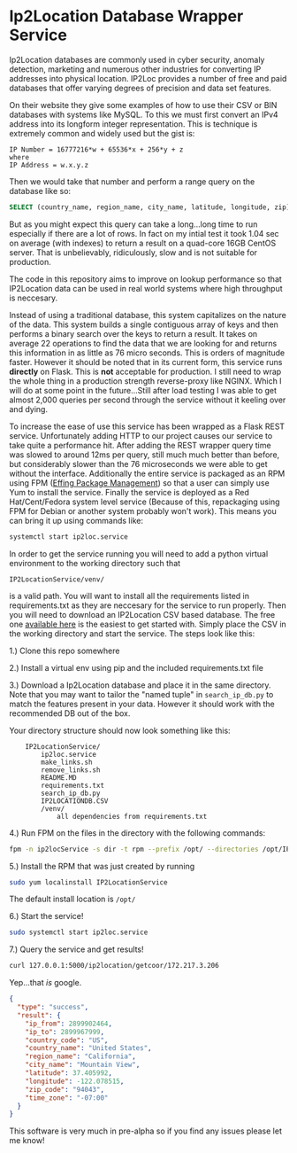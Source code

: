# Ip2Location Database Wrapper Service
Ip2Location databases are commonly used in cyber security, anomaly detection, marketing and numerous other industries for converting IP addresses into physical location. IP2Loc provides a number of free and paid databases that offer varying degrees of precision and data set features.

On their website they give some examples of how to use their CSV or BIN databases with systems like MySQL. To this we must first convert an IPv4 address into its longform integer representation. This is technique is extremely common and widely used but the gist is:

```
IP Number = 16777216*w + 65536*x + 256*y + z
where
IP Address = w.x.y.z
```

Then we would take that number and perform a range query on the database like so:

```sql
SELECT (country_name, region_name, city_name, latitude, longitude, zip) FROM IP2LOC WHERE (ip_from  <= [SEARCH IP NO]) AND (ip_to >= [SEARCH IP NO]);
```

But as you might expect this query can take a long...long time to run especially if there are a lot of rows. In fact on my intial test it took 1.04 sec on average (with indexes) to return a result on a quad-core 16GB CentOS server. That is unbelievably, ridiculously, slow and is not suitable for production.

The code in this repository aims to improve on lookup performance so that IP2Location data can be used in real world systems where high throughput is neccesary.

Instead of using a traditional database, this system capitalizes on the nature of the data. This system builds a single contiguous array of keys and then performs a binary search over the keys to return a result. It takes on average 22 operations to find the data that we are looking for and returns this information in as little as 76 micro seconds. This is orders of magnitude faster. However it should be noted that in its current form, this service runs **directly** on Flask. This is **not** acceptable for production. I still need to wrap the whole thing in a production strength reverse-proxy like NGINX. Which I will do at some point in the future...Still after load testing I was able to get almost 2,000 queries per second through the service without it keeling over and dying.

To increase the ease of use this service has been wrapped as a Flask REST service. Unfortunately adding HTTP to our project causes our service to take quite a performance hit. After adding the REST wrapper query time was slowed to around 12ms per query, still much much better than before, but considerably slower than the 76 microseconds we were able to get without the interface. Additionally the entire service is packaged as an RPM using FPM ([Effing Package Management](https://github.com/jordansissel/fpm)) so that a user can simply use Yum to install the service. Finally the service is deployed as a Red Hat/Cent/Fedora system level service (Because of this, repackaging using FPM for Debian or another system probably won't work). This means you can bring it up using commands like:

```bash
systemctl start ip2loc.service
```

In order to get the service running you will need to add a python virtual environment to the working directory such that

```
IP2LocationService/venv/
```

is a valid path. You will want to install all the requirements listed in requirements.txt as they are neccesary for the service to run properly. Then you will need to download an IP2Location CSV based database. The free one [available here](http://lite.ip2location.com/database/ip-country-region-city-latitude-longitude-zipcode-timezone) is the easiest to get started with. Simply place the CSV in the working directory and start the service. The steps look like this:

1.) Clone this repo somewhere

2.) Install a virtual env using pip and the included requirements.txt file

3.) Download a Ip2Location database and place it in the same directory. Note that you may want to tailor the "named tuple" in ```search_ip_db.py``` to match the features present in your data. However it should work with the recommended DB out of the box.

Your directory structure should now look something like this:
```
	IP2LocationService/
		ip2loc.service
		make_links.sh
		remove_links.sh
		README.MD
		requirements.txt
		search_ip_db.py
		IP2LOCATIONDB.CSV
		/venv/
			all dependencies from requirements.txt
```

4.) Run FPM on the files in the directory with the following commands:
```bash
fpm -n ip2locService -s dir -t rpm --prefix /opt/ --directories /opt/IP2LocationService --after-install ./IP2LocationService/make_links.sh --before-remove ./IP2LocationService/remove_links.sh IP2LocationService
```

5.) Install the RPM that was just created by running
```bash
sudo yum localinstall IP2LocationService
```
The default install location is ```/opt/```

6.) Start the service!
```bash
sudo systemctl start ip2loc.service
```

7.) Query the service and get results!
```bash
curl 127.0.0.1:5000/ip2location/getcoor/172.217.3.206
```

Yep...that *is* google.

```json
{
  "type": "success",
  "result": {
    "ip_from": 2899902464,
    "ip_to": 2899967999,
    "country_code": "US",
    "country_name": "United States",
    "region_name": "California",
    "city_name": "Mountain View",
    "latitude": 37.405992,
    "longitude": -122.078515,
    "zip_code": "94043",
    "time_zone": "-07:00"
  }
}
```

This software is very much in pre-alpha so if you find any issues please let me know! 
